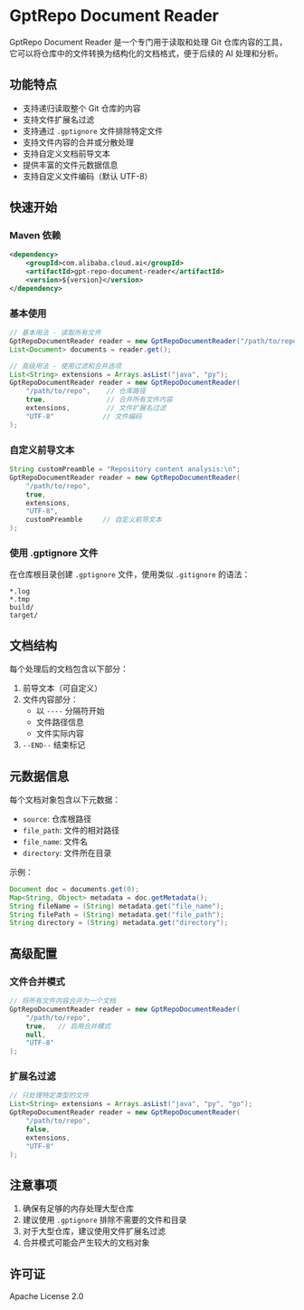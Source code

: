 # GptRepo Document Reader

GptRepo Document Reader 是一个专门用于读取和处理 Git 仓库内容的工具，它可以将仓库中的文件转换为结构化的文档格式，便于后续的 AI 处理和分析。

## 功能特点

- 支持递归读取整个 Git 仓库的内容
- 支持文件扩展名过滤
- 支持通过 `.gptignore` 文件排除特定文件
- 支持文件内容的合并或分散处理
- 支持自定义文档前导文本
- 提供丰富的文件元数据信息
- 支持自定义文件编码（默认 UTF-8）

## 快速开始

### Maven 依赖

```xml
<dependency>
    <groupId>com.alibaba.cloud.ai</groupId>
    <artifactId>gpt-repo-document-reader</artifactId>
    <version>${version}</version>
</dependency>
```

### 基本使用

```java
// 基本用法 - 读取所有文件
GptRepoDocumentReader reader = new GptRepoDocumentReader("/path/to/repo");
List<Document> documents = reader.get();

// 高级用法 - 使用过滤和合并选项
List<String> extensions = Arrays.asList("java", "py");
GptRepoDocumentReader reader = new GptRepoDocumentReader(
    "/path/to/repo",    // 仓库路径
    true,               // 合并所有文件内容
    extensions,         // 文件扩展名过滤
    "UTF-8"            // 文件编码
);
```

### 自定义前导文本

```java
String customPreamble = "Repository content analysis:\n";
GptRepoDocumentReader reader = new GptRepoDocumentReader(
    "/path/to/repo",
    true,
    extensions,
    "UTF-8",
    customPreamble     // 自定义前导文本
);
```

### 使用 .gptignore 文件

在仓库根目录创建 `.gptignore` 文件，使用类似 `.gitignore` 的语法：

```plaintext
*.log
*.tmp
build/
target/
```

## 文档结构

每个处理后的文档包含以下部分：

1. 前导文本（可自定义）
2. 文件内容部分：
   - 以 `----` 分隔符开始
   - 文件路径信息
   - 文件实际内容
3. `--END--` 结束标记

## 元数据信息

每个文档对象包含以下元数据：

- `source`: 仓库根路径
- `file_path`: 文件的相对路径
- `file_name`: 文件名
- `directory`: 文件所在目录

示例：
```java
Document doc = documents.get(0);
Map<String, Object> metadata = doc.getMetadata();
String fileName = (String) metadata.get("file_name");
String filePath = (String) metadata.get("file_path");
String directory = (String) metadata.get("directory");
```

## 高级配置

### 文件合并模式

```java
// 将所有文件内容合并为一个文档
GptRepoDocumentReader reader = new GptRepoDocumentReader(
    "/path/to/repo",
    true,   // 启用合并模式
    null,
    "UTF-8"
);
```

### 扩展名过滤

```java
// 只处理特定类型的文件
List<String> extensions = Arrays.asList("java", "py", "go");
GptRepoDocumentReader reader = new GptRepoDocumentReader(
    "/path/to/repo",
    false,
    extensions,
    "UTF-8"
);
```

## 注意事项

1. 确保有足够的内存处理大型仓库
2. 建议使用 `.gptignore` 排除不需要的文件和目录
3. 对于大型仓库，建议使用文件扩展名过滤
4. 合并模式可能会产生较大的文档对象


## 许可证

Apache License 2.0 